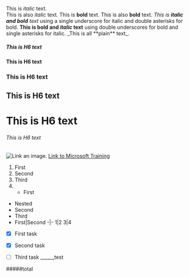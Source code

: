 This is *italic* text.	
This is also _italic_ text.
This is **bold** text.
This is also __bold__ text.
_This is **italic and bold** text_ using a single underscore for italic and double asterisks for bold.
__This is bold and *italic* text__ using double underscores for bold and single asterisks for italic.
\_This is all \*\*plain\*\* text\_.
##### This is H6 text
#### This is H6 text
### This is H6 text
## This is H6 text
# This is H6 text
###### This is H6 text
![Link an image.](/learn/azure-devops/shared/media/mara.png)
[Link to Microsoft Training](/training)
1. First
1. Second
1. Third
2. - First
  - Nested
- Second
- Third
- First|Second
-|-
1|2
3|4

- [x] First task
- [x] Second task
- [ ] Third task
______test


#####total
